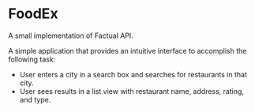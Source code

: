 # FoodEx
A small implementation of Factual API.

A simple application that provides an intuitive interface to accomplish the following task:
- User enters a city in a search box and searches for restaurants in that city.
- User sees results in a list view with restaurant name, address, rating, and type.
